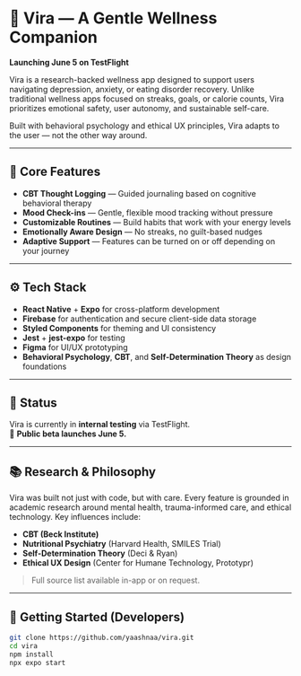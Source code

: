 # 🌿 Vira — A Gentle Wellness Companion  
**Launching June 5 on TestFlight**

Vira is a research-backed wellness app designed to support users navigating depression, anxiety, or eating disorder recovery. Unlike traditional wellness apps focused on streaks, goals, or calorie counts, Vira prioritizes emotional safety, user autonomy, and sustainable self-care.

Built with behavioral psychology and ethical UX principles, Vira adapts to the user — not the other way around.

---

## 🧠 Core Features

- **CBT Thought Logging** — Guided journaling based on cognitive behavioral therapy  
- **Mood Check-ins** — Gentle, flexible mood tracking without pressure  
- **Customizable Routines** — Build habits that work with your energy levels  
- **Emotionally Aware Design** — No streaks, no guilt-based nudges  
- **Adaptive Support** — Features can be turned on or off depending on your journey  

---

## ⚙️ Tech Stack

- **React Native** + **Expo** for cross-platform development  
- **Firebase** for authentication and secure client-side data storage  
- **Styled Components** for theming and UI consistency  
- **Jest** + **jest-expo** for testing  
- **Figma** for UI/UX prototyping  
- **Behavioral Psychology**, **CBT**, and **Self-Determination Theory** as design foundations  

---

## 🧪 Status

Vira is currently in **internal testing** via TestFlight.  
🎉 **Public beta launches June 5.**

---

## 📚 Research & Philosophy

Vira was built not just with code, but with care. Every feature is grounded in academic research around mental health, trauma-informed care, and ethical technology. Key influences include:

- **CBT (Beck Institute)**  
- **Nutritional Psychiatry** (Harvard Health, SMILES Trial)  
- **Self-Determination Theory** (Deci & Ryan)  
- **Ethical UX Design** (Center for Humane Technology, Prototypr)

> Full source list available in-app or on request.

---

## 🚀 Getting Started (Developers)

```bash
git clone https://github.com/yaashnaa/vira.git
cd vira
npm install
npx expo start

